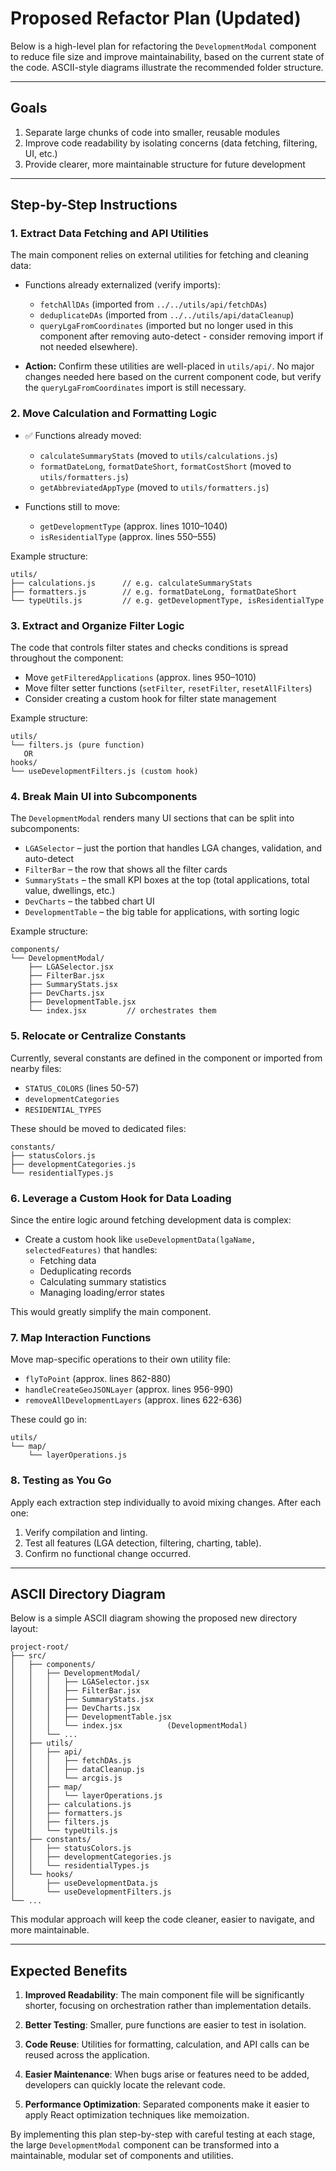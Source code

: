 # Proposed Refactor Plan (Updated)

Below is a high-level plan for refactoring the `DevelopmentModal` component to reduce file size and improve maintainability, based on the current state of the code. ASCII-style diagrams illustrate the recommended folder structure.

---

## Goals

1. Separate large chunks of code into smaller, reusable modules
2. Improve code readability by isolating concerns (data fetching, filtering, UI, etc.)
3. Provide clearer, more maintainable structure for future development

---

## Step-by-Step Instructions

### 1. Extract Data Fetching and API Utilities

The main component relies on external utilities for fetching and cleaning data:

- Functions already externalized (verify imports):

  - `fetchAllDAs` (imported from `../../utils/api/fetchDAs`)
  - `deduplicateDAs` (imported from `../../utils/api/dataCleanup`)
  - `queryLgaFromCoordinates` (imported but no longer used in this component after removing auto-detect - consider removing import if not needed elsewhere).

- **Action:** Confirm these utilities are well-placed in `utils/api/`. No major changes needed here based on the current component code, but verify the `queryLgaFromCoordinates` import is still necessary.

### 2. Move Calculation and Formatting Logic

- ✅ Functions already moved:

  - `calculateSummaryStats` (moved to `utils/calculations.js`)
  - `formatDateLong`, `formatDateShort`, `formatCostShort` (moved to `utils/formatters.js`)
  - `getAbbreviatedAppType` (moved to `utils/formatters.js`)

- Functions still to move:
  - `getDevelopmentType` (approx. lines 1010–1040)
  - `isResidentialType` (approx. lines 550–555)

Example structure:

```
utils/
├── calculations.js      // e.g. calculateSummaryStats
├── formatters.js        // e.g. formatDateLong, formatDateShort
└── typeUtils.js         // e.g. getDevelopmentType, isResidentialType
```

### 3. Extract and Organize Filter Logic

The code that controls filter states and checks conditions is spread throughout the component:

- Move `getFilteredApplications` (approx. lines 950–1010)
- Move filter setter functions (`setFilter`, `resetFilter`, `resetAllFilters`)
- Consider creating a custom hook for filter state management

Example structure:

```
utils/
└── filters.js (pure function)
   OR
hooks/
└── useDevelopmentFilters.js (custom hook)
```

### 4. Break Main UI into Subcomponents

The `DevelopmentModal` renders many UI sections that can be split into subcomponents:

- `LGASelector` – just the portion that handles LGA changes, validation, and auto-detect
- `FilterBar` – the row that shows all the filter cards
- `SummaryStats` – the small KPI boxes at the top (total applications, total value, dwellings, etc.)
- `DevCharts` – the tabbed chart UI
- `DevelopmentTable` – the big table for applications, with sorting logic

Example structure:

```
components/
└── DevelopmentModal/
    ├── LGASelector.jsx
    ├── FilterBar.jsx
    ├── SummaryStats.jsx
    ├── DevCharts.jsx
    ├── DevelopmentTable.jsx
    └── index.jsx         // orchestrates them
```

### 5. Relocate or Centralize Constants

Currently, several constants are defined in the component or imported from nearby files:

- `STATUS_COLORS` (lines 50-57)
- `developmentCategories`
- `RESIDENTIAL_TYPES`

These should be moved to dedicated files:

```
constants/
├── statusColors.js
├── developmentCategories.js
└── residentialTypes.js
```

### 6. Leverage a Custom Hook for Data Loading

Since the entire logic around fetching development data is complex:

- Create a custom hook like `useDevelopmentData(lgaName, selectedFeatures)` that handles:
  - Fetching data
  - Deduplicating records
  - Calculating summary statistics
  - Managing loading/error states

This would greatly simplify the main component.

### 7. Map Interaction Functions

Move map-specific operations to their own utility file:

- `flyToPoint` (approx. lines 862-880)
- `handleCreateGeoJSONLayer` (approx. lines 956-990)
- `removeAllDevelopmentLayers` (approx. lines 622-636)

These could go in:

```
utils/
└── map/
    └── layerOperations.js
```

### 8. Testing as You Go

Apply each extraction step individually to avoid mixing changes. After each one:

1. Verify compilation and linting.
2. Test all features (LGA detection, filtering, charting, table).
3. Confirm no functional change occurred.

---

## ASCII Directory Diagram

Below is a simple ASCII diagram showing the proposed new directory layout:

```
project-root/
├── src/
│   ├── components/
│   │   ├── DevelopmentModal/
│   │   │   ├── LGASelector.jsx
│   │   │   ├── FilterBar.jsx
│   │   │   ├── SummaryStats.jsx
│   │   │   ├── DevCharts.jsx
│   │   │   ├── DevelopmentTable.jsx
│   │   │   └── index.jsx          (DevelopmentModal)
│   │   └── ...
│   ├── utils/
│   │   ├── api/
│   │   │   ├── fetchDAs.js
│   │   │   ├── dataCleanup.js
│   │   │   └── arcgis.js
│   │   ├── map/
│   │   │   └── layerOperations.js
│   │   ├── calculations.js
│   │   ├── formatters.js
│   │   ├── filters.js
│   │   └── typeUtils.js
│   ├── constants/
│   │   ├── statusColors.js
│   │   ├── developmentCategories.js
│   │   └── residentialTypes.js
│   └── hooks/
│       ├── useDevelopmentData.js
│       └── useDevelopmentFilters.js
└── ...
```

This modular approach will keep the code cleaner, easier to navigate, and more maintainable.

---

## Expected Benefits

1. **Improved Readability**: The main component file will be significantly shorter, focusing on orchestration rather than implementation details.

2. **Better Testing**: Smaller, pure functions are easier to test in isolation.

3. **Code Reuse**: Utilities for formatting, calculation, and API calls can be reused across the application.

4. **Easier Maintenance**: When bugs arise or features need to be added, developers can quickly locate the relevant code.

5. **Performance Optimization**: Separated components make it easier to apply React optimization techniques like memoization.

By implementing this plan step-by-step with careful testing at each stage, the large `DevelopmentModal` component can be transformed into a maintainable, modular set of components and utilities.
